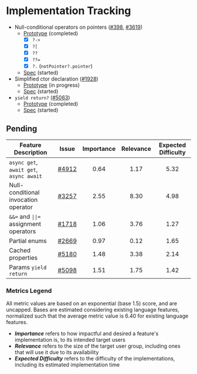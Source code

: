 # Implementation Tracking

- Null-conditional operators on pointers ([#398](https://github.com/dotnet/csharplang/issues/398), [#3619](https://github.com/dotnet/csharplang/issues/3619))
  - [Prototype](https://github.com/AlFasGD/roslyn/tree/conditional-access-pointers) (completed)
    - [x] `?->`
    - [x] `?[`
    - [x] `??`
    - [x] `??=`
    - [x] `?.` (`notPointer?.pointer`)
  - [Spec](https://github.com/AlFasGD/csharplang/blob/conditional-access-pointers-spec/proposals/pointer-conditional-member-access.md) (started)
- Simplified ctor declaration ([#1928](https://github.com/dotnet/csharplang/discussions/1928))
  - [Prototype](https://github.com/AlFasGD/roslyn/tree/features/simpler-ctor) (in progress)
  - [Spec](https://github.com/AlFasGD/csharplang/blob/simpler-ctor-spec/proposals/simpler-constructor-declarations.md) (started)
- `yield return?` ([#5063](https://github.com/dotnet/csharplang/discussions/5063))
  - [Prototype](https://github.com/AlFasGD/roslyn/tree/conditional-yield-return) (completed)
  - [Spec](https://github.com/AlFasGD/csharplang/blob/conditional-yield-return-spec/proposals/null-conditional-yield-return.md) (started)

## Pending

| Feature Description | Issue | Importance | Relevance | Expected Difficulty |
|---------------------|-------|:----------:|:---------:|:-------------------:|
| `async get`, `await get`, `async await` | [#4912](https://github.com/dotnet/csharplang/discussions/4912) | 0.64 | 1.17 | 5.32 |
| Null-conditional invocation operator | [#3257](https://github.com/dotnet/csharplang/issues/3257) | 2.55 | 8.30 | 4.98 |
| `&&=` and `\|\|=` assignment operators | [#1718](https://github.com/dotnet/csharplang/issues/1718) | 1.06 | 3.76 | 1.27 |
| Partial enums | [#2669](https://github.com/dotnet/csharplang/discussions/2669) | 0.97 | 0.12 | 1.65 |
| Cached properties | [#5180](https://github.com/dotnet/csharplang/discussions/5180) | 1.48 | 3.38 | 2.14 |
| Params `yield return` | [#5098](https://github.com/dotnet/csharplang/discussions/5098) | 1.51 | 1.75 | 1.42 |

### Metrics Legend
All metric values are based on an exponential (base 1.5) score, and are uncapped. Bases are estimated considering existing language features, normalized such that the average metric value is 6.40 for existing language features.

- ***Importance*** refers to how impactful and desired a feature's implementation is, to its intended target users
- ***Relevance*** refers to the size of the target user group, including ones that will use it due to its availability
- ***Expected Difficulty*** refers to the difficulty of the implementations, including its estimated implementation time
